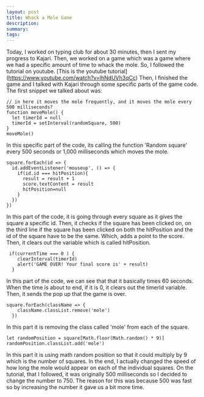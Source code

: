 ```yaml
---
layout: post
title: Whack a Mole Game 
description: 
summary: 
tags:
---
```

Today, I worked on typing club for about 30 minutes, then I sent my progress to Kajari. Then, we worked on a game which was a game where we had a specific amount of time to whack the mole. So, I followed the tutorial on youtube. [This is the youtube tutorial]  (https://www.youtube.com/watch?v=lhNdUVh3qCc) Then, I finished the game and I talked with Kajari through some specific parts of the game code. 
The first snippet we talked about was:
```
// in here it moves the mole frequently, and it moves the mole every 500 milliseconds?
function moveMole() {
  let timerId = null
  timerId = setInterval(randomSquare, 500)
}
moveMole()
``` 
 In this specific part of the code, its calling the function 'Random square' every 500 seconds or 1,000 milliseconds which moves the mole. 

```
square.forEach(id => {
  id.addEventListener('mouseup', () => {
    if(id.id === hitPosition){
      result = result + 1
      score.textContent = result
      hitPosition=null
    }
  })
})
``` 

In this part of the code, it is going through every square as it gives the square a specific id. Then, it checks if the square has been clicked on, on the third line if the square has been clicked on both the hitPosition and the id of the square have to be the same. Which, adds a point to the score. Then, it clears out the variable which is called hitPosition.

``` 
 if(currentTime === 0 ) {
    clearInterval(timerId)
    alert('GAME OVER! Your final score is' + result)
  }
  ```
  In this part of the code, we can see that that it basically times 60 seconds. When the time is about to end, if it is 0, it clears out the timerId variable. Then, it sends the pop up that the game is over.

``` 
square.forEach(className => {
    className.classList.remove('mole')
  })
  ```
  In this part it is removing the class called 'mole' from each of the square. 
  ```
  let randomPosition = square[Math.floor(Math.random() * 9)]
  randomPosition.classList.add('mole')
  ```
  In this part it is using math random position so that it could multiply by 9 which is the number of squares.
  In the end, I actually changed the speed of how long the mole would appear on each of the individual squares. On the tutorial, that I followed, it was originally 500 milliseconds so I decided to change the number to 750. The reason for this was because 500 was fast so by increasing the number it gave us a bit more time.
